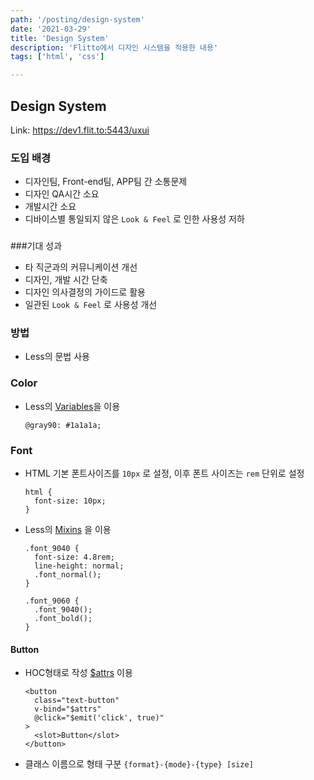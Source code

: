 ```yaml
---
path: '/posting/design-system'
date: '2021-03-29'
title: 'Design System'
description: 'Flitto에서 디자인 시스템을 적용한 내용'
tags: ['html', 'css']

---
```


## Design System

Link: https://dev1.flit.to:5443/uxui

### 도입 배경

- 디자인팀, Front-end팀, APP팀 간 소통문제
- 디자인 QA시간 소요
- 개발시간 소요
- 디바이스별 통일되지 않은 `Look & Feel` 로 인한 사용성 저하

### 

###기대 성과

- 타 직군과의 커뮤니케이션 개선
- 디자인, 개발 시간 단축
- 디자인 의사결정의 가이드로 활용
- 일관된 `Look & Feel` 로 사용성 개선



### 방법

- Less의 문법 사용

### Color

- Less의 [Variables](http://lesscss.org/features/#variables-feature)을 이용

  ```less
  @gray90: #1a1a1a;
  ```

### Font

- HTML 기본 폰트사이즈를 `10px` 로 설정, 이후 폰트 사이즈는 `rem` 단위로 설정

  ```less
  html {
    font-size: 10px;
  }
  ```

  

- Less의 [Mixins](http://lesscss.org/features/#mixins-feature) 을 이용

  ```less
  .font_9040 {
    font-size: 4.8rem;
    line-height: normal;
    .font_normal();
  }
  
  .font_9060 {
    .font_9040();
    .font_bold();
  }
  ```


#### Button

- HOC형태로 작성 [$attrs](https://kr.vuejs.org/v2/api/index.html#vm-attrs) 이용

  ```vue
  <button
    class="text-button"
    v-bind="$attrs"
    @click="$emit('click', true)"
  >
    <slot>Button</slot>
  </button>
  ```


- 클래스 이름으로 형태 구분 `{format}-{mode}-{type} [size]`

